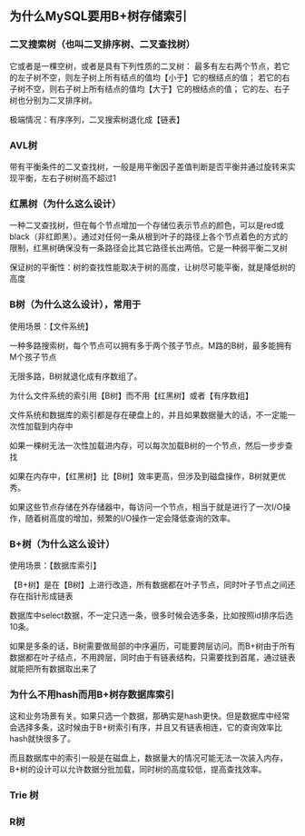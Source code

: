 ## 为什么MySQL要用B+树存储索引

### 二叉搜索树（也叫二叉排序树、二叉查找树）

它或者是一棵空树，或者是具有下列性质的二叉树： 最多有左右两个节点，若它的左子树不空，则左子树上所有结点的值均【小于】它的根结点的值； 若它的右子树不空，则右子树上所有结点的值均【大于】它的根结点的值； 它的左、右子树也分别为二叉排序树。

极端情况：有序序列，二叉搜索树退化成【链表】


### AVL树

带有平衡条件的二叉查找树，一般是用平衡因子差值判断是否平衡并通过旋转来实现平衡，左右子树树高不超过1

### 红黑树（为什么这么设计）

一种二叉查找树，但在每个节点增加一个存储位表示节点的颜色，可以是red或black（非红即黑）。通过对任何一条从根到叶子的路径上各个节点着色的方式的限制，红黑树确保没有一条路径会比其它路径长出两倍。它是一种弱平衡二叉树

保证树的平衡性：树的查找性能取决于树的高度，让树尽可能平衡，就是降低树的高度

### B树（为什么这么设计），常用于

使用场景：【文件系统】

一种多路搜索树，每个节点可以拥有多于两个孩子节点。M路的B树，最多能拥有M个孩子节点

无限多路，B树就退化成有序数组了。

为什么文件系统的索引用【B树】而不用【红黑树】或者【有序数组】

文件系统和数据库的索引都是存在硬盘上的，并且如果数据量大的话，不一定能一次性加载到内存中

如果一棵树无法一次性加载进内存，可以每次加载B树的一个节点，然后一步步查找

如果在内存中，【红黑树】比【B树】效率更高，但涉及到磁盘操作，B树就更优秀。

如果这些节点存储在外存储器中，每访问一个节点，相当于就是进行了一次I/O操作，随着树高度的增加，频繁的I/O操作一定会降低查询的效率。

### B+树（为什么这么设计）

使用场景：【数据库索引】

【B+树】是在【B树】上进行改造，所有数据都在叶子节点，同时叶子节点之间还存在指针形成链表

数据库中select数据，不一定只选一条，很多时候会选多条，比如按照id排序后选10条。

如果是多条的话，B树需要做局部的中序遍历，可能要跨层访问。而B+树由于所有数据都在叶子结点，不用跨层，同时由于有链表结构，只需要找到首尾，通过链表就能把所有数据取出来了

### 为什么不用hash而用B+树存数据库索引

这和业务场景有关。如果只选一个数据，那确实是hash更快。但是数据库中经常会选择多条，这时候由于B+树索引有序，并且又有链表相连，它的查询效率比hash就快很多了。

而且数据库中的索引一般是在磁盘上，数据量大的情况可能无法一次装入内存，B+树的设计可以允许数据分批加载，同时树的高度较低，提高查找效率。

### Trie 树

### R树